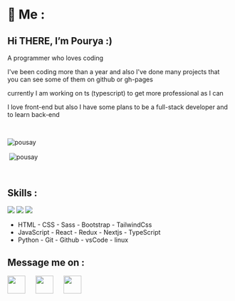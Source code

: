 <h1>👋 Me : </h1>
<h2>Hi THERE, I’m Pourya  :)</h2 >
<p>A programmer who loves coding</p>
<p>I've been coding more than a year and also I've done many projects that you can see some of them on github or gh-pages</p>
<p>currently I am working on ts (typescript) to get more professional as I can </p>
<p>I love front-end but also I have some plans to be a full-stack developer and to learn back-end</p>
<br/>

<p><img align="left" src="https://github-readme-stats.vercel.app/api/top-langs?username=pousay&show_icons=true&locale=en&theme=dark&layout=compact" alt="pousay" /></p>
<br/>
<p>&nbsp;<img align="center" src="https://github-readme-stats.vercel.app/api?username=pousay&show_icons=true&locale=en&theme=tokyonight" alt="pousay" /></p>
<br/>


<h2>Skills : </h2>
<img src="https://skillicons.dev/icons?i=html,css,sass,bootstrap,tailwindcss" />
<img src="https://skillicons.dev/icons?i=js,react,redux,nextjs,ts" />
<img src="https://skillicons.dev/icons?i=py,git,github,vscode,linux" />
<br/>

<ul>
  <li>HTML - CSS - Sass - Bootstrap - TailwindCss</li>
  <li>JavaScript - React - Redux - Nextjs - TypeScript</li>
  <li>Python - Git - Github - vsCode - linux</li>
</ul>


<h2>Message me on : </h2> 
<a href='https://t.me/Better_ring_fring'>
  <img align='left' style='height:40px;' src="https://upload.wikimedia.org/wikipedia/commons/thumb/8/82/Telegram_logo.svg/512px-Telegram_logo.svg.png?20220101141644" />
</a>
<a href='https://discordapp.com/users/837373420764790856'>
  <img align='left' style='margin-left:20px;height:40px;' src="https://skillicons.dev/icons?i=discord" />
</a>
<a href='https://www.instagram.com/p0urya.sh/'>
  <img align='left' style='margin-left:20px;height:40px;' src="https://skillicons.dev/icons?i=instagram" />
</a>
